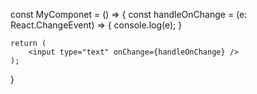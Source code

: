 const MyComponet = () => {
const handleOnChange = (e: React.ChangeEvent<HTMLInputElement>) => {
console.log(e);
}

    return (
    	<input type="text" onChange={handleOnChange} />
    );

}

